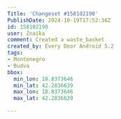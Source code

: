 ```yaml
---
Title: 'Changeset #158102190'
PublishDate: 2024-10-19T17:52:36Z
id: 158102190
user: Znaika
comment: Created a waste_basket
created_by: Every Door Android 5.2
tags:
- Montenegro
- Budva
bbox:
  min_lon: 18.8373646
  min_lat: 42.2836639
  max_lon: 18.8373646
  max_lat: 42.2836639

---
```

